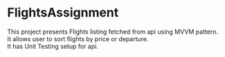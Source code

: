 # FlightsAssignment
This project presents Flights listing fetched from api using MVVM pattern.\
It allows user to sort flights by price or departure.\
It has Unit Testing setup for api.
